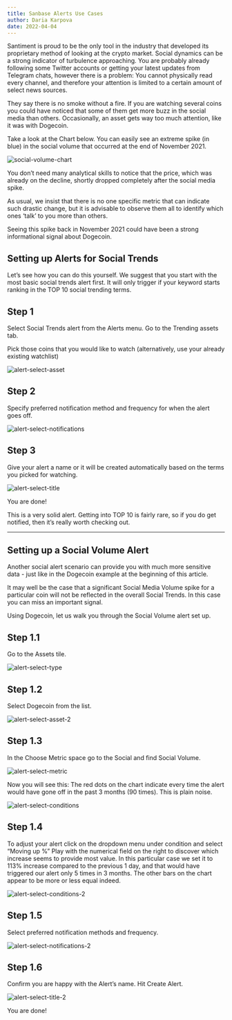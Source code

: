 ```yaml
---
title: Sanbase Alerts Use Cases
author: Daria Karpova
date: 2022-04-04
---
```

Santiment is proud to be the only tool in the industry that developed its proprietary method of looking at the crypto market.
Social dynamics can be a strong indicator of turbulence approaching.
You are probably already following some Twitter accounts or getting your latest updates from Telegram chats, however there is a problem:
You cannot physically read every channel, and therefore your attention is limited to a certain amount of select news sources.

They say there is no smoke without a fire. If you are watching several coins you could have noticed that some of them get more buzz in the social media than others. Occasionally, an asset gets way too much attention, like it was with Dogecoin.

Take a look at the Chart below. You can easily see an extreme spike (in blue) in the social volume that occurred at the end of November 2021.

![social-volume-chart](image1.png)

You don’t need many analytical skills to notice that the price, which was already on the decline, shortly dropped completely after the social media spike.

As usual, we insist that there is no one specific metric that can indicate such drastic change, but it is advisable to observe them all to identify which ones ‘talk’ to you more than others.

Seeing this spike back in November 2021 could have been a strong informational signal about Dogecoin.

## Setting up Alerts for Social Trends

Let’s see how you can do this yourself. We suggest that you start with the most basic social trends alert first. It will only trigger if your keyword starts ranking in the TOP 10 social trending terms.

## Step 1

Select Social Trends alert from the Alerts menu. Go to the Trending assets tab.

Pick those coins that you would like to watch (alternatively, use your already existing watchlist)

![alert-select-asset](image2.png)

## Step 2

Specify preferred notification method and frequency for when the alert goes off.

![alert-select-notifications](image3.png)

## Step 3

Give your alert a name or it will be created automatically based on the terms you picked for watching.

![alert-select-title](image4.png)

You are done!

This is a very solid alert. Getting into TOP 10 is fairly rare, so if you do get notified, then it’s really worth checking out.

---



## Setting up a Social Volume Alert

Another social alert scenario can provide you with much more sensitive data - just like in the Dogecoin example at the beginning of this article.

It may well be the case that a significant Social Media Volume spike for a particular coin will not be reflected in the overall Social Trends. In this case you can miss an important signal.

Using Dogecoin, let us walk you through the Social Volume alert set up.

## Step 1.1

Go to the Assets tile.

![alert-select-type](image5.png)

## Step 1.2

Select Dogecoin from the list.

![alert-select-asset-2](image6.png)

## Step 1.3

In the Choose Metric space go to the Social and find Social Volume.

![alert-select-metric](image7.png)

Now you will see this:
The red dots on the chart indicate every time the alert would have gone off in the past 3 months (90 times).
This is plain noise.

![alert-select-conditions](image8.png)

## Step 1.4

To adjust your alert click on the dropdown menu under condition and select “Moving up %”
Play with the numerical field on the right to discover which increase seems to provide most value. In this particular case we set it to 113% increase compared to the previous 1 day,  and that would have triggered our alert only 5 times in 3 months. The other bars on the chart appear to be more or less equal indeed.

![alert-select-conditions-2](image9.png)

## Step 1.5

Select preferred notification methods and frequency.

![alert-select-notifications-2](image10.png)

## Step 1.6

Confirm you are happy with the Alert’s name. Hit Create Alert.

![alert-select-title-2](image11.png)

You are done!

